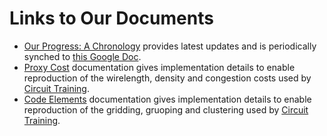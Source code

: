 # Links to Our Documents
- [Our Progress: A Chronology](./OurProgress/) provides latest updates and is periodically synched to [this Google Doc](https://docs.google.com/document/d/1HHZNcid5CZvvRqj_njzF7hBhtNSpmRn3fCYniWNYBiY/edit).
- [Proxy Cost](./ProxyCost/) documentation gives implementation details to enable reproduction of the wirelength, density and congestion costs used by [Circuit Training](https://github.com/google-research/circuit_training).
- [Code Elements](./CodeElements/) documentation gives implementation details to enable reproduction of the gridding, gruoping and clustering used by [Circuit Training](https://github.com/google-research/circuit_training).
